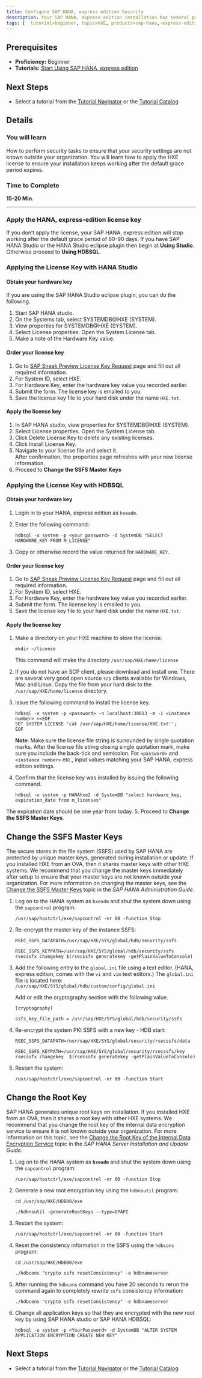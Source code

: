 ```yaml
---
title: Configure SAP HANA, express edition Security
description: Your SAP HANA, express edition installation has several preconfigured security settings. Before using SAP HANA, express edition, complete these security tasks.
tags: [  tutorial>beginner, topic>HXE, products>sap-hana,-express-edition ]
---
```

## Prerequisites  
 - **Proficiency:** Beginner
 - **Tutorials:** [Start Using SAP HANA, express edition](http://go.sap.com/developer/tutorials/hxe-ua-getting-started-vm.html)

## Next Steps
 - Select a tutorial from the [Tutorial Navigator](http://go.sap.com/developer/tutorial-navigator.html) or the [Tutorial Catalog](http://go.sap.com/developer/tutorials.html)

## Details
### You will learn  
How to perform security tasks to ensure that your security settings are not known outside your organization. You will learn how to apply the HXE license to ensure your installation keeps working after the default grace period expires.

### Time to Complete
**15-20 Min**.

---

### Apply the HANA, express-edition license key
If you don’t apply the license, your SAP HANA, express edition will stop working after the default grace period of 60-90 days. If you have SAP HANA Studio or the HANA Studio eclipse plugin then begin at **Using Studio**. Otherwise proceed to **Using HDBSQL**.

### Applying the License Key with HANA Studio

#### Obtain your hardware key
If you are using the SAP HANA Studio eclipse plugin, you can do the following.
1. Start SAP HANA studio.
2.	On the Systems tab, select SYSTEMDB@HXE (SYSTEM).
3.	View properties for SYSTEMDB@HXE (SYSTEM).
4.	Select License properties. Open the System License tab.
5.	Make a note of the Hardware Key value.

#### Order your license key
1. Go to [SAP Sneak Preview License Key Request](http://sap.com/minisap) page and fill out all required information.
2.	For System ID, select HXE.
3.	For Hardware Key, enter the hardware key value you recorded earlier.
4.	Submit the form. The license key is emailed to you.
5.  Save the license key file to your hard disk under the name `HXE.txt`.

#### Apply the license key
1.	In SAP HANA studio, view properties for SYSTEMDB@HXE (SYSTEM).
2.	Select License properties. Open the System License tab.
3.	Click Delete License Key to delete any existing licenses.
4.	Click Install License Key.
5.	Navigate to your license file and select it.  
After confirmation, the properties page refreshes with your new license information.
6. Proceed to **Change the SSFS Master Keys**

### Applying the License Key with HDBSQL

#### Obtain your hardware key
1. Login in to your HANA, express edition as `hxeadm`.
2.	Enter the following command:

    `hdbsql -u system -p <your password> -d SystemDB "SELECT HARDWARE_KEY FROM M_LICENSE"`

3.	Copy or otherwise record the value returned for `HARDWARE_KEY`.

#### Order your license key
1. Go to [SAP Sneak Preview License Key Request](http://sap.com/minisap) page and fill out all required information.
2.	For System ID, select HXE.
3.	For Hardware Key, enter the hardware key value you recorded earlier.
4.	Submit the form. The license key is emailed to you.
5.  Save the license key file to your hard disk under the name `HXE.txt`.

#### Apply the license key

1.	Make a directory on your HXE machine to store the license.

    `mkdir ~/license`

    This command will make the directory `/usr/sap/HXE/home/license`
2. If you do not have an SCP client, please download and install one. There are several very good open source `scp` clients available for Windows, Mac and Linux. Copy the file from your hard disk to the `/usr/sap/HXE/home/license` directory.
3. Issue the following command to install the license key.

    `hdbsql -u system -p <password> -n localhost:30013 -m -i <instance number> <<EOF`  
    `SET SYSTEM LICENSE 'cat /usr/sap/HXE/home/license/HXE.txt'’;`  
    `EOF`

    **Note**: Make sure the license file string is surrounded by single quotation marks. After the license file string closing single quotation mark, make sure you include the back-tick and semicolon. For `<password>` and `<instance number>` etc., input values matching your SAP HANA, express edition settings.

4.	Confirm that the license key was installed by issuing the following command.

    `hdbsql -u system -p HANAhxe2 -d SystemDB "select hardware_key, expiration_date from m_licenses"`

 The expiration date should be one year from today.
5. Proceed to **Change the SSFS Master Keys**.


## Change the SSFS Master Keys
The secure stores in the file system (SSFS) used by SAP HANA are protected by unique master keys, generated during installation or update. If you installed HXE from an OVA, then it shares master keys with other HXE systems. We recommend that you change the master keys immediately after setup to ensure that your master keys are not known outside your organization. For more information on changing the master keys, see the [Change the SSFS Master Keys](https://help.sap.com/saphelp_hanaplatform/helpdata/en/58/1593c48739431caaccc3d2ef55c23f/frameset.htm) topic in the *SAP HANA Administration Guide*.

1. Log on to the HANA system as `hxeadm` and shut the system down using the `sapcontrol` program:

    `/usr/sap/hostctrl/exe/sapcontrol -nr 00 -function Stop`

2. Re-encrypt the master key of the instance SSFS:  

    `RSEC_SSFS_DATAPATH=/usr/sap/HXE/SYS/global/hdb/security/ssfs`

    `RSEC_SSFS_KEYPATH=/usr/sap/HXE/SYS/global/hdb/security/ssfs rsecssfx changekey $(rsecssfx generatekey -getPlainValueToConsole)`

3. Add the following entry to the `global.ini` file using a text editor. (HANA, express edition, comes with the `vi` and `vim` text editors.) The `global.ini` file is located here:    `/usr/sap/HXE/SYS/global/hdb/custom/config/global.ini`

    Add or edit the cryptography section with the following value.

    `[cryptography]`

    `ssfs_key_file_path = /usr/sap/HXE/SYS/global/hdb/security/ssfs`

4. Re-encrypt the system PKI SSFS with a new key - HDB start:  

    `RSEC_SSFS_DATAPATH=/usr/sap/HXE/SYS/global/security/rsecssfs/data`

    `RSEC_SSFS_KEYPATH=/usr/sap/HXE/SYS/global/security/rsecssfs/key rsecssfx changekey  $(rsecssfx generatekey -getPlainValueToConsole)`

5.	Restart the system:  

    `/usr/sap/hostctrl/exe/sapcontrol -nr 00 -function Start`


## Change the Root Key
SAP HANA generates unique root keys on installation. If you installed HXE from an OVA, then it shares a root key with other HXE systems. We recommend that you change the root key of the internal data encryption service to ensure it is not known outside your organization. For more information on this topic, see the [Change the Root Key of the Internal Data Encryption Service](https://help.sap.com/saphelp_hanaplatform/helpdata/en/8f/bb69c47c224b3292ba078684f176e3/frameset.htm) topic in the *SAP HANA Server Installation and Update Guide*.

1. Log on to the HANA system as **`hxeadm`** and shut the system down using the `sapcontrol` program:  

    `/usr/sap/hostctrl/exe/sapcontrol -nr 00 -function Stop`

2. Generate a new root encryption key using the `hdbnsutil` program:  

    `cd /usr/sap/HXE/HDB00/exe`

    `./hdbnsutil -generateRootKeys --type=DPAPI`

3. Restart the system:  

    `/usr/sap/hostctrl/exe/sapcontrol -nr 00 -function Start`

4. Reset the consistency information in the SSFS using the `hdbcons` program:  

    `cd /usr/sap/HXE/HDB00/exe`

    `./hdbcons "crypto ssfs resetConsistency" -e hdbnameserver`

5. After running the `hdbcons` command you have 20 seconds to rerun the command again to completely rewrite `ssfs` consistency information:  

    `./hdbcons "crypto ssfs resetConsistency" -e hdbnameserver`

6. Change all application keys so that they are encrypted with the new root key by using SAP HANA studio or SAP HANA HDBSQL:  

    `hdbsql -u system -p <YourPassword> -d SystemDB "ALTER SYSTEM APPLICATION ENCRYPTION CREATE NEW KEY"`


## Next Steps
 - Select a tutorial from the [Tutorial Navigator](http://go.sap.com/developer/tutorial-navigator.html) or the [Tutorial Catalog](http://go.sap.com/developer/tutorials.html)
